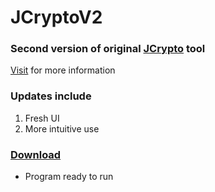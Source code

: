 # JCryptoV2

### Second version of original [JCrypto](https://github.com/DavidAraujo98/JCryptoV1) tool
[Visit](https://github.com/DavidAraujo98/JCryptoV1) for more information

### Updates include
1. Fresh UI
2. More intuitive use


### [Download](https://github.com/DavidAraujo98/JCryptoV2/raw/main/JCryptoV2.jar)
 - Program ready to run
